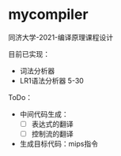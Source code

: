 # mycompiler
同济大学-2021-编译原理课程设计

目前已实现：
* 词法分析器
* LR1语法分析器 5-30

ToDo：
* 中间代码生成：
  - [ ] 表达式的翻译
  - [ ] 控制流的翻译
* 生成目标代码：mips指令


